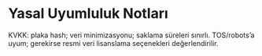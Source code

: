 # Yasal Uyumluluk Notları
KVKK: plaka hash; veri minimizasyonu; saklama süreleri sınırlı. TOS/robots’a
uyum; gerekirse resmi veri lisanslama seçenekleri değerlendirilir.

